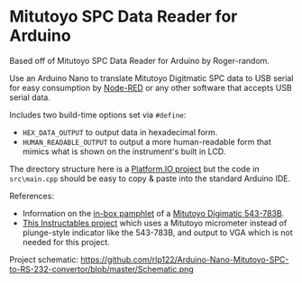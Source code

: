 # Mitutoyo SPC Data Reader for Arduino

Based off of Mitutoyo SPC Data Reader for Arduino by Roger-random.


Use an Arduino Nano to translate Mitutoyo Digitmatic SPC data to USB serial
for easy consumption by
[Node-RED](https://flows.nodered.org/node/node-red-node-serialport)
or any other software that accepts USB serial data.

Includes two build-time options set via `#define`:
* `HEX_DATA_OUTPUT` to output data in hexadecimal form.
* `HUMAN_READABLE_OUTPUT` to output a more human-readable form that mimics
what is shown on the instrument's built in LCD.

The directory structure here is a
[Platform.IO project](https://platformio.org/)
but the code in `src\main.cpp` should be easy to copy & paste into the standard
Arduino IDE.

References:
* Information on the 
[in-box pamphlet](https://twitter.com/Regorlas/status/1287870898398064640)
of a
[Mitutoyo Digimatic 543-783B](https://ecatalog.mitutoyo.com/ABSOLUTE-Digimatic-Indicator-ID-S-Series-543-with-Simple-Design-C1196.aspx).
* [This Instructables project](https://www.instructables.com/id/Interfacing-a-Digital-Micrometer-to-a-Microcontrol/)
which uses a Mitutoyo micrometer instead of plunge-style indicator like the
543-783B, and output to VGA which is not needed for this project.

Project schematic:
https://github.com/rlp122/Arduino-Nano-Mitutoyo-SPC-to-RS-232-convertor/blob/master/Schematic.png
